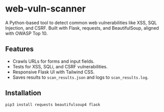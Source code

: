 # web-vuln-scanner
A Python-based tool to detect common web vulnerabilities like XSS, SQL Injection, and CSRF. Built with Flask, requests, and BeautifulSoup, aligned with OWASP Top 10.
## Features
- Crawls URLs for forms and input fields.
- Tests for XSS, SQLi, and CSRF vulnerabilities.
- Responsive Flask UI with Tailwind CSS.
- Saves results to `scan_results.json` and logs to `scan_results.log`.

## Installation
```bash
pip3 install requests beautifulsoup4 flask
